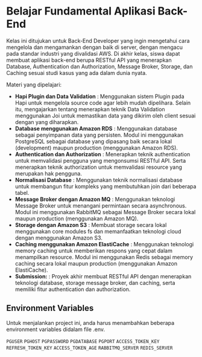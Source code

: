 # Belajar Fundamental Aplikasi Back-End

Kelas ini ditujukan untuk Back-End Developer yang ingin mengetahui cara mengelola dan mengamankan dengan baik di server, dengan mengacu pada
standar industri yang divalidasi AWS. Di akhir kelas, siswa dapat membuat aplikasi back-end berupa RESTful API yang menerapkan Database, Authentication
dan Authorization, Message Broker, Storage, dan Caching sesuai studi kasus yang ada dalam dunia nyata.

Materi yang dipelajari:

- **Hapi Plugin dan Data Validation** : Menggunakan sistem Plugin pada Hapi untuk mengelola source code agar lebih mudah dipelihara. Selain itu, mengajarkan tentang menerapkan teknik Data Validation menggunakan Joi untuk memastikan data yang dikirim oleh client sesuai dengan yang
diharapkan.
- **Database menggunakan Amazon RDS** : Menggunakan database sebagai penyimpanan data yang persisten. Modul ini menggunakan PostgreSQL sebagai database yang dipasang baik secara lokal (development) maupun production (menggunakan Amazon RDS).
- **Authentication dan Authorization** : Menerapkan teknik authentication untuk memvalidasi pengguna yang mengonsumsi RESTful API. Serta menerapkan teknik authorization untuk memvalidasi resource yang merupakan hak pengguna. 
- **Normalisasi Database** : Menggunakan teknik normalisasi database untuk membangun fitur kompleks yang membutuhkan join dari beberapa tabel.
- **Message Broker dengan Amazon MQ** : Menggunakan teknologi Message Broker untuk menangani permintaan secara asynchronous. Modul ini menggunakan RabbitMQ sebagai Message Broker secara lokal maupun production (menggunakan Amazon MQ).
- **Storage dengan Amazon S3** : Membuat storage secara lokal menggunakan core modules fs dan memanfaatkan teknologi cloud dengan menggunakan Amazon S3.
- **Caching menggunakan Amazon ElastiCache** : Menggunakan teknologi memory caching untuk memberikan respons yang cepat dalam menampilkan resource. Modul ini menggunakan Redis sebagai memory caching secara lokal maupun production (menggunakan Amazon ElastiCache).
- **Submission:** : Proyek akhir membuat RESTful API dengan menerapkan teknologi database, storage message broker, dan caching, serta memiliki fitur authentication dan authorization.

## Environment Variables
Untuk menjalankan project ini, anda harus menambahkan beberapa environment variables didalam file .env.

`PGUSER`
`PGHOST`
`PGPASSWORD`
`PGDATABASE`
`PGPORT`
`ACCESS_TOKEN_KEY`
`REFRESH_TOKEN_KEY`
`ACCESS_TOKEN_AGE`
`RABBITMQ_SERVER`
`REDIS_SERVER`
